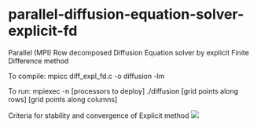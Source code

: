 # parallel-diffusion-equation-solver-explicit-fd
Parallel (MPI) Row decomposed Diffusion Equation solver by explicit Finite Difference method

To compile: mpicc diff_expl_fd.c -o diffusion -lm

To run: mpiexec -n [processors to deploy] ./diffusion [grid points along rows] [grid points along columns]


Criteria for stability and convergence of Explicit method
<img src="https://latex.codecogs.com/gif.latex? \delta t=\frac{1}{2a}\frac{\delta x^2 \delta y^2}{\delta x^2 + \delta y^2}" />
